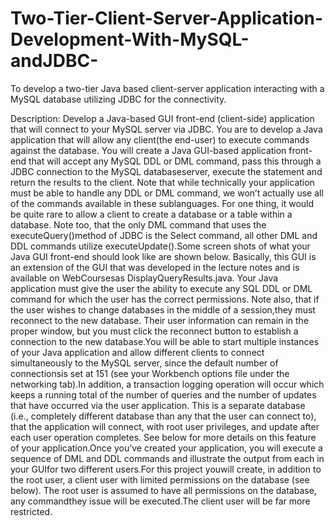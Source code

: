 # Two-Tier-Client-Server-Application-Development-With-MySQL-andJDBC-

To develop a two-tier Java based client-server application interacting with a MySQL database utilizing JDBC for the connectivity. 

Description: Develop  a  Java-based  GUI  front-end  (client-side) application that will connect to your MySQL server via JDBC. You are to develop a Java application that will allow any client(the end-user) to execute commands against the database. You will create a Java GUI-based application front-end that will accept any MySQL  DDL  or  DML  command,  pass  this  through  a  JDBC  connection  to  the  MySQL  databaseserver,  execute  the  statement  and  return  the  results  to  the  client. Note  that  while  technically  your application  must  be  able  to  handle  any  DDL  or  DML  command,  we  won’t  actually  use  all  of  the commands available in these sublanguages.  For one thing, it would be quite rare to allow a client to create a database or a table within a database.  Note too, that the only DML command that uses the executeQuery()method of JDBC is the Select command, all other DML and DDL commands utilize executeUpdate().Some screen shots of what your Java GUI front-end should look like are shown below.  Basically, this GUI is an extension of the GUI that was developed in the lecture notes and is available on WebCoursesas DisplayQueryResults.java.  Your Java application must give the user the ability to execute any SQL DDL or DML command for which the user has the correct permissions.   Note also, that if the user wishes to change databases in the middle of a session,they must reconnect to the new database. Their user information can remain in the proper window, but you must click the reconnect button to establish a connection to the new database.You will be able to start multiple instances of your Java application and allow different clients to connect simultaneously to  the  MySQL  server,  since the  default  number  of  connectionsis  set  at  151  (see  your  Workbench options file under the networking tab).In addition, a transaction logging operation will occur which keeps a running total of the number of queries and the number of updates that have occurred via the user application.  This is a separate database (i.e., completely different database than any that the user can connect to), that the application will connect, with root user privileges, and update after each user operation completes.  See below for more details on this feature of your application.Once you’ve created your application, you will execute a sequence of DML and DDL commands and illustrate the output from each in your GUIfor two different users.For this project youwill create, in addition to the root user, a client user with limited permissions on the database (see below).  The root  user  is  assumed  to  have  all  permissions  on  the  database,  any  commandthey  issue  will  be executed.The client user will be far more restricted.
